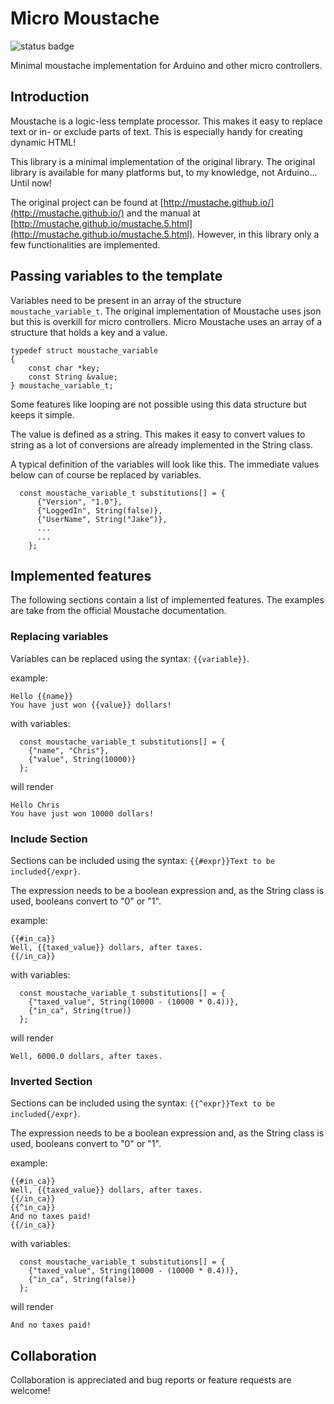 # Micro Moustache

![status badge](https://github.com/rzeldent/micro-moustache/actions/workflows/main.yml/badge.svg?event=push)

Minimal moustache implementation for Arduino and other micro controllers.

## Introduction
Moustache is a logic-less template processor. This makes it easy to replace text or in- or exclude parts of text.
This is especially handy for creating dynamic HTML!

This library is a minimal implementation of the original library. The original library is available for many platforms but, to my knowledge, not Arduino... Until now!

The original project can be found at [http://mustache.github.io/](http://mustache.github.io/) and the manual at [http://mustache.github.io/mustache.5.html](http://mustache.github.io/mustache.5.html).
However, in this library only a few functionalities are implemented.

## Passing variables to the template

Variables need to be present in an array of the structure ```moustache_variable_t```. The original implementation of Moustache uses json but this is overkill for micro controllers. Micro Moustache uses an array of a structure that holds a key and a value.
```
typedef struct moustache_variable
{
    const char *key;
    const String &value;
} moustache_variable_t;
```

Some features like looping are not possible using this data structure but keeps it simple.

The value is defined as a string. This makes it easy to convert values to string as a lot of conversions are already implemented in the String class.

A typical definition of the variables will look like this. The immediate values below can of course be replaced by variables.
```
  const moustache_variable_t substitutions[] = {
      {"Version", "1.0"},
      {"LoggedIn", String(false)},
      {"UserName", String("Jake")},
      ...
      ...
    };
```

## Implemented features
The following sections contain a list of implemented features. The examples are take from the official Moustache documentation.

### Replacing variables
Variables can be replaced using the syntax: ```{{variable}}```.

example:
```
Hello {{name}}
You have just won {{value}} dollars!
```
with variables:
```
  const moustache_variable_t substitutions[] = {
    {"name", "Chris"},
    {"value", String(10000)}
  };
```
will render
```
Hello Chris
You have just won 10000 dollars!
```

### Include Section
Sections can be included using the syntax: ```{{#expr}}Text to be included{/expr}```.

The expression needs to be a boolean expression and, as the String class is used, booleans convert to "0" or "1".

example:
```
{{#in_ca}}
Well, {{taxed_value}} dollars, after taxes.
{{/in_ca}}
```
with variables:
```
  const moustache_variable_t substitutions[] = {
    {"taxed_value", String(10000 - (10000 * 0.4))},
    {"in_ca", String(true)}
  };
```
will render
```
Well, 6000.0 dollars, after taxes.
```

### Inverted Section
Sections can be included using the syntax: ```{{^expr}}Text to be included{/expr}```.

The expression needs to be a boolean expression and, as the String class is used, booleans convert to "0" or "1".

example:
```
{{#in_ca}}
Well, {{taxed_value}} dollars, after taxes.
{{/in_ca}}
{{^in_ca}}
And no taxes paid!
{{/in_ca}}
```
with variables:
```
  const moustache_variable_t substitutions[] = {
    {"taxed_value", String(10000 - (10000 * 0.4))},
    {"in_ca", String(false)}
  };
```
will render
```
And no taxes paid!
```

## Collaboration
Collaboration is appreciated and bug reports or feature requests are welcome!
